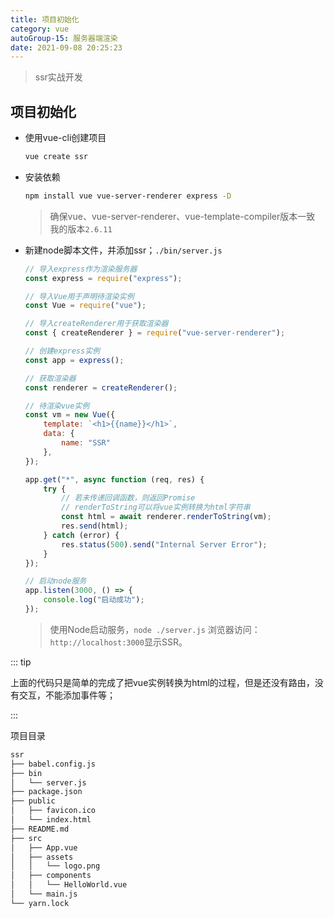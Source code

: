 ```yaml
---
title: 项目初始化
category: vue
autoGroup-15: 服务器端渲染
date: 2021-09-08 20:25:23
---
```


> ssr实战开发

## 项目初始化

- 使用vue-cli创建项目

  ```bash
  vue create ssr
  ```

- 安装依赖

  ```bash
  npm install vue vue-server-renderer express -D
  ```

  > 确保vue、vue-server-renderer、vue-template-compiler版本一致  我的版本`2.6.11`

- 新建node脚本文件，并添加ssr；`./bin/server.js`

  ```javascript
  // 导入express作为渲染服务器
  const express = require("express");
  
  // 导入Vue用于声明待渲染实例
  const Vue = require("vue");
  
  // 导入createRenderer用于获取渲染器
  const { createRenderer } = require("vue-server-renderer");
  
  // 创建express实例
  const app = express();
  
  // 获取渲染器
  const renderer = createRenderer();
  
  // 待渲染vue实例
  const vm = new Vue({
      template: `<h1>{{name}}</h1>`,
      data: {
          name: "SSR"
      },
  });
  
  app.get("*", async function (req, res) {
      try {
          // 若未传递回调函数，则返回Promise
          // renderToString可以将vue实例转换为html字符串
          const html = await renderer.renderToString(vm);
          res.send(html);
      } catch (error) {
          res.status(500).send("Internal Server Error");
      }
  });
  
  // 启动node服务
  app.listen(3000, () => {
      console.log("启动成功");
  });
  ```

  > 使用Node启动服务，`node ./server.js` 浏览器访问：`http://localhost:3000`显示SSR。

::: tip

上面的代码只是简单的完成了把vue实例转换为html的过程，但是还没有路由，没有交互，不能添加事件等；

:::

项目目录

```bash
ssr
├── babel.config.js
├── bin
│   └── server.js
├── package.json
├── public
│   ├── favicon.ico
│   └── index.html
├── README.md
├── src
│   ├── App.vue
│   ├── assets
│   │   └── logo.png
│   ├── components
│   │   └── HelloWorld.vue
│   └── main.js
└── yarn.lock
```


